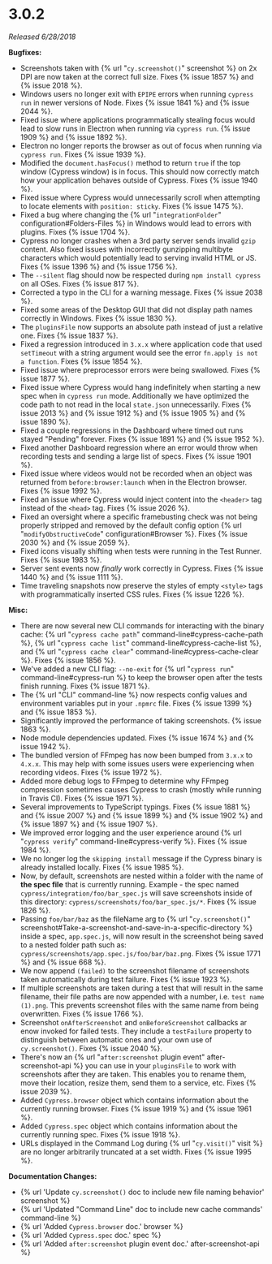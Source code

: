 # 3.0.2

*Released 6/28/2018*

**Bugfixes:**

- Screenshots taken with {% url "`cy.screenshot()`" screenshot %} on 2x DPI are now taken at the correct full size. Fixes {% issue 1857 %} and {% issue 2018 %}.
- Windows users no longer exit with `EPIPE` errors when running `cypress run` in newer versions of Node. Fixes {% issue 1841 %} and {% issue 2044 %}.
- Fixed issue where applications programmatically stealing focus would lead to slow runs in Electron when running via `cypress run`. {% issue 1909 %} and {% issue 1892 %}.
- Electron no longer reports the browser as out of focus when running via `cypress run`. Fixes {% issue 1939 %}.
- Modified the `document.hasFocus()` method to return `true` if the top window (Cypress window) is in focus. This should now correctly match how your application behaves outside of Cypress. Fixes {% issue 1940 %}.
- Fixed issue where Cypress would unnecessarily scroll when attempting to locate elements with `position: sticky`. Fixes {% issue 1475 %}.
- Fixed a bug where changing the {% url "`integrationFolder`" configuration#Folders-Files %} in Windows would lead to errors with plugins. Fixes {% issue 1704 %}.
- Cypress no longer crashes when a 3rd party server sends invalid `gzip` content. Also fixed issues with incorrectly gunzipping multibyte characters which would potentially lead to serving invalid HTML or JS. Fixes {% issue 1396 %} and {% issue 1756 %}.
- The `--silent` flag should now be respected during `npm install cypress` on all OSes. Fixes {% issue 817 %}.
- Corrected a typo in the CLI for a warning message. Fixes {% issue 2038 %}.
- Fixed some areas of the Desktop GUI that did not display path names correctly in Windows. Fixes {% issue 1830 %}.
- The `pluginsFile` now supports an absolute path instead of just a relative one. Fixes {% issue 1837 %}.
- Fixed a regression introduced in `3.x.x` where application code that used `setTimeout` with a string argument would see the error `fn.apply is not a function`. Fixes {% issue 1854 %}.
- Fixed issue where preprocessor errors were being swallowed. Fixes {% issue 1877 %}.
- Fixed issue where Cypress would hang indefinitely when starting a new spec when in `cypress run` mode. Additionally we have optimized the code path to not read in the local `state.json` unnecessarily. Fixes {% issue 2013 %} and {% issue 1912 %} and {% issue 1905 %} and {% issue 1890 %}.
- Fixed a couple regressions in the Dashboard where timed out runs stayed "Pending" forever. Fixes {% issue 1891 %} and {% issue 1952 %}.
- Fixed another Dashboard regression where an error would throw when recording tests and sending a large list of specs. Fixes {% issue 1901 %}.
- Fixed issue where videos would not be recorded when an object was returned from `before:browser:launch` when in the Electron browser. Fixes {% issue 1992 %}.
- Fixed an issue where Cypress would inject content into the `<header>` tag instead of the `<head>` tag. Fixes {% issue 2026 %}.
- Fixed an oversight where a specific framebusting check was not being properly stripped and removed by the default config option {% url "`modifyObstructiveCode`" configuration#Browser %}. Fixes {% issue 2030 %} and {% issue 2059 %}.
- Fixed icons visually shifting when tests were running in the Test Runner. Fixes {% issue 1983 %}.
- Server sent events now *finally* work correctly in Cypress. Fixes {% issue 1440 %} and {% issue 1111 %}.
- Time traveling snapshots now preserve the styles of empty `<style>` tags with programmatically inserted CSS rules. Fixes {% issue 1226 %}.

**Misc:**

- There are now several new CLI commands for interacting with the binary cache: {% url "`cypress cache path`" command-line#cypress-cache-path %}, {% url "`cypress cache list`" command-line#cypress-cache-list %}, and {% url "`cypress cache clear`" command-line#cypress-cache-clear %}. Fixes {% issue 1856 %}.
- We've added a new CLI flag: `--no-exit` for {% url "`cypress run`" command-line#cypress-run %} to keep the browser open after the tests finish running. Fixes {% issue 1871 %}.
- The {% url "CLI" command-line %} now respects config values and environment variables put in your `.npmrc` file. Fixes {% issue 1399 %} and {% issue 1853 %}.
- Significantly improved the performance of taking screenshots. {% issue 1863 %}.
- Node module dependencies updated. Fixes {% issue 1674 %} and {% issue 1942 %}.
- The bundled version of FFmpeg has now been bumped from `3.x.x` to `4.x.x`. This may help with some issues users were experiencing when recording videos. Fixes {% issue 1972 %}.
- Added more debug logs to FFmpeg to determine why FFmpeg compression sometimes causes Cypress to crash (mostly while running in Travis CI). Fixes {% issue 1971 %}.
- Several improvements to TypeScript typings. Fixes {% issue 1881 %} and {% issue 2007 %} and {% issue 1899 %} and {% issue 1902 %} and {% issue 1897 %} and {% issue 1907 %}.
- We improved error logging and the user experience around {% url "`cypress verify`" command-line#cypress-verify %}. Fixes {% issue 1984 %}.
- We no longer log the `skipping install` message if the Cypress binary is already installed locally. Fixes {% issue 1985 %}.
- Now, by default, screenshots are nested within a folder with the name of **the spec file** that is currently running. Example - the spec named `cypress/integration/foo/bar_spec.js` will save screenshots inside of this directory: `cypress/screenshots/foo/bar_spec.js/*`. Fixes {% issue 1826 %}.
- Passing `foo/bar/baz` as the fileName arg to {% url "`cy.screenshot()`" screenshot#Take-a-screenshot-and-save-in-a-specific-directory %} inside a spec, `app.spec.js`, will now result in the screenshot being saved to a nested folder path such as: `cypress/screenshots/app.spec.js/foo/bar/baz.png`. Fixes {% issue 1771 %} and {% issue 668 %}.
- We now append `(failed)` to the screenshot filename of screenshots taken automatically during test failure. Fixes {% issue 1923 %}.
- If multiple screenshots are taken during a test that will result in the same filename, their file paths are now appended with a number, i.e. `test name (1).png`. This prevents screenshot files with the same name from being overwritten. Fixes {% issue 1766 %}.
- Screenshot `onAfterScreenshot` and `onBeforeScreenshot` callbacks ar enow invoked for failed tests. They include a `testFailure` property to distinguish between automatic ones and your own use of `cy.screenshot()`. Fixes {% issue 2040 %}.
- There's now an {% url "`after:screenshot` plugin event" after-screenshot-api %} you can use in your `pluginsFile` to work with screenshots after they are taken. This enables you to rename them, move their location, resize them, send them to a service, etc. Fixes {% issue 2039 %}.
- Added `Cypress.browser` object which contains information about the currently running browser. Fixes {% issue 1919 %} and {% issue 1961 %}.
- Added `Cypress.spec` object which contains information about the currently running spec. Fixes {% issue 1918 %}.
- URLs displayed in the Command Log during {% url "`cy.visit()`" visit %} are no longer arbitrarily truncated at a set width. Fixes {% issue 1995 %}.

**Documentation Changes:**

- {% url 'Update `cy.screenshot()` doc to include new file naming behavior' screenshot %}
- {% url 'Updated "Command Line" doc to include new cache commands' command-line %}
- {% url 'Added `Cypress.browser` doc.' browser %}
- {% url 'Added `Cypress.spec` doc.' spec %}
- {% url 'Added `after:screenshot` plugin event doc.' after-screenshot-api %}
